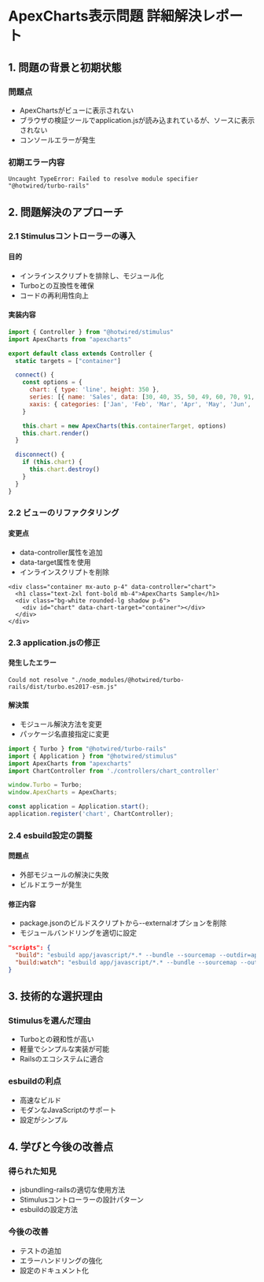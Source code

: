 # ApexCharts表示問題 詳細解決レポート

## 1. 問題の背景と初期状態

### 問題点
- ApexChartsがビューに表示されない
- ブラウザの検証ツールでapplication.jsが読み込まれているが、ソースに表示されない
- コンソールエラーが発生

### 初期エラー内容
```
Uncaught TypeError: Failed to resolve module specifier "@hotwired/turbo-rails"
```

## 2. 問題解決のアプローチ

### 2.1 Stimulusコントローラーの導入

#### 目的
- インラインスクリプトを排除し、モジュール化
- Turboとの互換性を確保
- コードの再利用性向上

#### 実装内容
```javascript
import { Controller } from "@hotwired/stimulus"
import ApexCharts from "apexcharts"

export default class extends Controller {
  static targets = ["container"]

  connect() {
    const options = {
      chart: { type: 'line', height: 350 },
      series: [{ name: 'Sales', data: [30, 40, 35, 50, 49, 60, 70, 91, 125] }],
      xaxis: { categories: ['Jan', 'Feb', 'Mar', 'Apr', 'May', 'Jun', 'Jul', 'Aug', 'Sep'] }
    }

    this.chart = new ApexCharts(this.containerTarget, options)
    this.chart.render()
  }

  disconnect() {
    if (this.chart) {
      this.chart.destroy()
    }
  }
}
```

### 2.2 ビューのリファクタリング

#### 変更点
- data-controller属性を追加
- data-target属性を使用
- インラインスクリプトを削除

```erb
<div class="container mx-auto p-4" data-controller="chart">
  <h1 class="text-2xl font-bold mb-4">ApexCharts Sample</h1>
  <div class="bg-white rounded-lg shadow p-6">
    <div id="chart" data-chart-target="container"></div>
  </div>
</div>
```

### 2.3 application.jsの修正

#### 発生したエラー
```
Could not resolve "./node_modules/@hotwired/turbo-rails/dist/turbo.es2017-esm.js"
```

#### 解決策
- モジュール解決方法を変更
- パッケージ名直接指定に変更

```javascript
import { Turbo } from "@hotwired/turbo-rails"
import { Application } from "@hotwired/stimulus"
import ApexCharts from "apexcharts"
import ChartController from './controllers/chart_controller'

window.Turbo = Turbo;
window.ApexCharts = ApexCharts;

const application = Application.start();
application.register('chart', ChartController);
```

### 2.4 esbuild設定の調整

#### 問題点
- 外部モジュールの解決に失敗
- ビルドエラーが発生

#### 修正内容
- package.jsonのビルドスクリプトから--externalオプションを削除
- モジュールバンドリングを適切に設定

```json
"scripts": {
  "build": "esbuild app/javascript/*.* --bundle --sourcemap --outdir=app/assets/builds --public-path=/assets --format=esm",
  "build:watch": "esbuild app/javascript/*.* --bundle --sourcemap --outdir=app/assets/builds --public-path=/assets --format=esm --watch"
}
```

## 3. 技術的な選択理由

### Stimulusを選んだ理由
- Turboとの親和性が高い
- 軽量でシンプルな実装が可能
- Railsのエコシステムに適合

### esbuildの利点
- 高速なビルド
- モダンなJavaScriptのサポート
- 設定がシンプル

## 4. 学びと今後の改善点

### 得られた知見
- jsbundling-railsの適切な使用方法
- Stimulusコントローラーの設計パターン
- esbuildの設定方法

### 今後の改善
- テストの追加
- エラーハンドリングの強化
- 設定のドキュメント化
